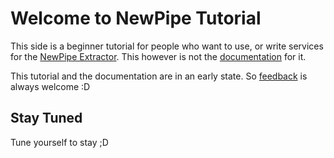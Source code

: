 # Welcome to NewPipe Tutorial

This side is a beginner tutorial for people who want to use, or write services for the [NewPipe Extractor](https://github.com/TeamNewPipe/NewPipeExtractor).
This however is not the [documentation](https://teamnewpipe.github.io/NewPipeExtractor/javadoc/) for it.

This tutorial and the documentation are in an early state. So [feedback](https://github.com/TeamNewPipe/tutorial/issues) is always welcome :D

## Stay Tuned

Tune yourself to stay ;D

